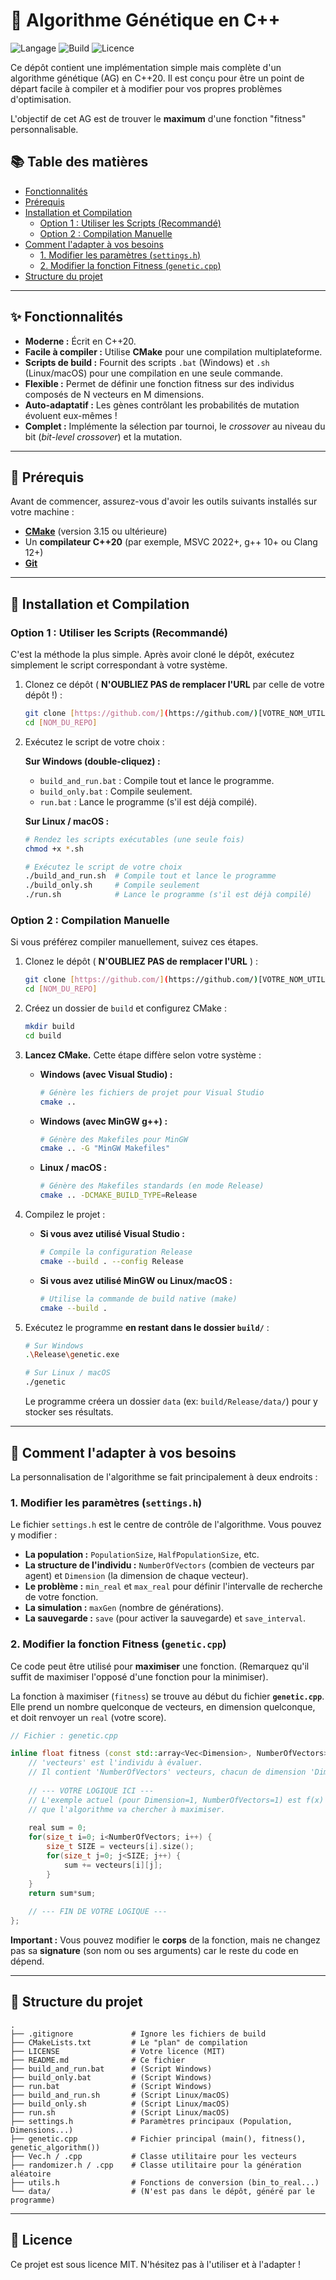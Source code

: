 # 🧬 Algorithme Génétique en C++

![Langage](https://img.shields.io/badge/C%2B%2B-20-blue.svg)
![Build](https://img.shields.io/badge/build-CMake-green.svg)
![Licence](https://img.shields.io/badge/license-MIT-lightgrey.svg)

Ce dépôt contient une implémentation simple mais complète d'un algorithme génétique (AG) en C++20. Il est conçu pour être un point de départ facile à compiler et à modifier pour vos propres problèmes d'optimisation.

L'objectif de cet AG est de trouver le **maximum** d'une fonction "fitness" personnalisable.

## 📚 Table des matières

* [Fonctionnalités](#-fonctionnalités)
* [Prérequis](#-prérequis)
* [Installation et Compilation](#-installation-et-compilation)
    * [Option 1 : Utiliser les Scripts (Recommandé)](#option-1--utiliser-les-scripts-recommandé)
    * [Option 2 : Compilation Manuelle](#option-2--compilation-manuelle)
* [Comment l'adapter à vos besoins](#-comment-ladapter-à-vos-besoins)
    * [1. Modifier les paramètres (`settings.h`)](#1-modifier-les-paramètres-settingsh)
    * [2. Modifier la fonction Fitness (`genetic.cpp`)](#2-modifier-la-fonction-fitness-geneticcpp)
* [Structure du projet](#-structure-du-projet)

---

## ✨ Fonctionnalités

* **Moderne :** Écrit en C++20.
* **Facile à compiler :** Utilise **CMake** pour une compilation multiplateforme.
* **Scripts de build :** Fournit des scripts `.bat` (Windows) et `.sh` (Linux/macOS) pour une compilation en une seule commande.
* **Flexible :** Permet de définir une fonction fitness sur des individus composés de N vecteurs en M dimensions.
* **Auto-adaptatif :** Les gènes contrôlant les probabilités de mutation évoluent eux-mêmes !
* **Complet :** Implémente la sélection par tournoi, le *crossover* au niveau du bit (*bit-level crossover*) et la mutation.

---

## 🔧 Prérequis

Avant de commencer, assurez-vous d'avoir les outils suivants installés sur votre machine :

* [**CMake**](https://cmake.org/download/) (version 3.15 ou ultérieure)
* Un **compilateur C++20** (par exemple, MSVC 2022+, g++ 10+ ou Clang 12+)
* [**Git**](https://git-scm.com/)

---

## 🚀 Installation et Compilation

### Option 1 : Utiliser les Scripts (Recommandé)

C'est la méthode la plus simple. Après avoir cloné le dépôt, exécutez simplement le script correspondant à votre système.

1.  Clonez ce dépôt ( **N'OUBLIEZ PAS de remplacer l'URL** par celle de votre dépôt !) :
    ```bash
    git clone [https://github.com/](https://github.com/)[VOTRE_NOM_UTILISATEUR_GIT]/[NOM_DU_REPO.git]
    cd [NOM_DU_REPO]
    ```

2.  Exécutez le script de votre choix :

    **Sur Windows (double-cliquez) :**
    * `build_and_run.bat` : Compile tout et lance le programme.
    * `build_only.bat` : Compile seulement.
    * `run.bat` : Lance le programme (s'il est déjà compilé).

    **Sur Linux / macOS :**
    ```bash
    # Rendez les scripts exécutables (une seule fois)
    chmod +x *.sh

    # Exécutez le script de votre choix
    ./build_and_run.sh  # Compile tout et lance le programme
    ./build_only.sh     # Compile seulement
    ./run.sh            # Lance le programme (s'il est déjà compilé)
    ```

### Option 2 : Compilation Manuelle

Si vous préférez compiler manuellement, suivez ces étapes.

1.  Clonez le dépôt ( **N'OUBLIEZ PAS de remplacer l'URL** ) :
    ```bash
    git clone [https://github.com/](https://github.com/)[VOTRE_NOM_UTILISATEUR_GIT]/[NOM_DU_REPO.git]
    cd [NOM_DU_REPO]
    ```

2.  Créez un dossier de `build` et configurez CMake :
    ```bash
    mkdir build
    cd build
    ```

3.  **Lancez CMake.** Cette étape diffère selon votre système :

    * **Windows (avec Visual Studio) :**
        ```bash
        # Génère les fichiers de projet pour Visual Studio
        cmake ..
        ```
    * **Windows (avec MinGW g++) :**
        ```bash
        # Génère des Makefiles pour MinGW
        cmake .. -G "MinGW Makefiles"
        ```
    * **Linux / macOS :**
        ```bash
        # Génère des Makefiles standards (en mode Release)
        cmake .. -DCMAKE_BUILD_TYPE=Release
        ```

4.  Compilez le projet :
    * **Si vous avez utilisé Visual Studio :**
        ```bash
        # Compile la configuration Release
        cmake --build . --config Release
        ```
    * **Si vous avez utilisé MinGW ou Linux/macOS :**
        ```bash
        # Utilise la commande de build native (make)
        cmake --build .
        ```

5.  Exécutez le programme **en restant dans le dossier `build/`** :
    ```bash
    # Sur Windows
    .\Release\genetic.exe

    # Sur Linux / macOS
    ./genetic
    ```
    Le programme créera un dossier `data` (ex: `build/Release/data/`) pour y stocker ses résultats.

---

## 🔧 Comment l'adapter à vos besoins

La personnalisation de l'algorithme se fait principalement à deux endroits :

### 1. Modifier les paramètres (`settings.h`)

Le fichier `settings.h` est le centre de contrôle de l'algorithme. Vous pouvez y modifier :

* **La population :** `PopulationSize`, `HalfPopulationSize`, etc.
* **La structure de l'individu :** `NumberOfVectors` (combien de vecteurs par agent) et `Dimension` (la dimension de chaque vecteur).
* **Le problème :** `min_real` et `max_real` pour définir l'intervalle de recherche de votre fonction.
* **La simulation :** `maxGen` (nombre de générations).
* **La sauvegarde :** `save` (pour activer la sauvegarde) et `save_interval`.

### 2. Modifier la fonction Fitness (`genetic.cpp`)

Ce code peut être utilisé pour **maximiser** une fonction. (Remarquez qu'il suffit de maximiser l'opposé d'une fonction pour la minimiser).

La fonction à maximiser (`fitness`) se trouve au début du fichier **`genetic.cpp`**. Elle prend un nombre quelconque de vecteurs, en dimension quelconque, et doit renvoyer un `real` (votre score).

```cpp
// Fichier : genetic.cpp

inline float fitness (const std::array<Vec<Dimension>, NumberOfVectors>& vecteurs) { 
    // 'vecteurs' est l'individu à évaluer.
    // Il contient 'NumberOfVectors' vecteurs, chacun de dimension 'Dimension'.
    
    // --- VOTRE LOGIQUE ICI ---
    // L'exemple actuel (pour Dimension=1, NumberOfVectors=1) est f(x) = x²
    // que l'algorithme va chercher à maximiser.
    
    real sum = 0;   
    for(size_t i=0; i<NumberOfVectors; i++) {
        size_t SIZE = vecteurs[i].size();
        for(size_t j=0; j<SIZE; j++) {
            sum += vecteurs[i][j];
        }
    }
    return sum*sum;
    
    // --- FIN DE VOTRE LOGIQUE ---
};
````

**Important :** Vous pouvez modifier le **corps** de la fonction, mais ne changez pas sa **signature** (son nom ou ses arguments) car le reste du code en dépend.

-----

## 📁 Structure du projet

```
.
├── .gitignore             # Ignore les fichiers de build
├── CMakeLists.txt         # Le "plan" de compilation
├── LICENSE                # Votre licence (MIT)
├── README.md              # Ce fichier
├── build_and_run.bat      # (Script Windows)
├── build_only.bat         # (Script Windows)
├── run.bat                # (Script Windows)
├── build_and_run.sh       # (Script Linux/macOS)
├── build_only.sh          # (Script Linux/macOS)
├── run.sh                 # (Script Linux/macOS)
├── settings.h             # Paramètres principaux (Population, Dimensions...)
├── genetic.cpp            # Fichier principal (main(), fitness(), genetic_algorithm())
├── Vec.h / .cpp           # Classe utilitaire pour les vecteurs
├── randomizer.h / .cpp    # Classe utilitaire pour la génération aléatoire
├── utils.h                # Fonctions de conversion (bin_to_real...)
└── data/                  # (N'est pas dans le dépôt, généré par le programme)
```

-----

## 📄 Licence

Ce projet est sous licence MIT. N'hésitez pas à l'utiliser et à l'adapter \!
